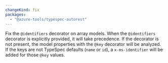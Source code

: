 ```yaml
---
changeKind: fix
packages:
  - "@azure-tools/typespec-autorest"
---
```


Fix the `@identifiers` decorator on array models. When the `@identifiers` decorator is explicitly provided, it will take precedence. If the decorator is not present, the model properties with the `@key` decorator will be analyzed. If the keys are not TypeSpec defaults (`name` or `id`), a `x-ms-identifier` will be added for those `@key` values.
